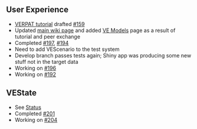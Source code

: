 ## User Experience
  - [VERPAT tutorial](VERPAT-Tutorial-Overview
) drafted [#159](https://github.com/gregorbj/VisionEval/issues/159)
  - Updated [main wiki page](https://github.com/gregorbj/VisionEval/wiki) and added [VE Models](VisionEval-Models) page as a result of tutorial and peer exchange
  - Completed [#197](https://github.com/gregorbj/VisionEval/issues/197), [#194](https://github.com/gregorbj/VisionEval/issues/194)
  - Need to add VEScenario to the test system
  - Develop branch passes tests again; Shiny app was producing some new stuff not in the target data
  - Working on [#196](https://github.com/gregorbj/VisionEval/issues/196)
  - Working on [#192](https://github.com/gregorbj/VisionEval/issues/192)

## VEState
  - See [Status](VE-State-Status)
  - Completed [#201](https://github.com/gregorbj/VisionEval/issues/201)
  - Working on [#204](https://github.com/gregorbj/VisionEval/issues/204)